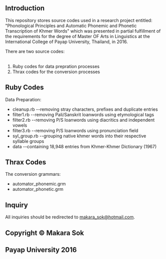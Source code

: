 <h2>Introduction</h2>
<p>This repository stores source codes used in a research project entitled: "Phonological Principles and Automatic Phonemic and Phonetic Transcription of Khmer Words" which was presented in partial fulfillment of the requirements for the degree of Master OF Arts in Linguistics at the International College of Payap University, Thailand, in 2016.</p>

There are two source codes:
    <ol>     
        <li>Ruby codes for data prepration processes</li>
        <li>Thrax codes for the conversion processes</li>
    </ol> 

<!-- *** You may try these out by running the Ruby codes and then feed words in each syllable group into the automator_phonemic.grm to get the phonemic transcription and then feed the phonemic transcription into the automator_phonetic.grm to get the phonetic transcription. -->
    
<h2>Ruby Codes</h2>
Data Preparation:
    <ul>     
        <li>cleanup.rb --removing stray characters, prefixes and duplicate entries</li>
        <li>filter1.rb --removing Pali/Sanskrit loanwords using etymological tags</li>
        <li>filter2.rb --removing P/S loanwords using diacritics and independent vowels</li>
        <li>filter3.rb --removing P/S loanwords using pronunciation field</li>
        <li>syl_group.rb --grouping native khmer words into their respective syllable groups</li>
        <li>data --containing 18,948 entries from Khmer-Khmer Dictionary (1967)</li>
    </ul> 

<h2>Thrax Codes</h2>
The conversion grammars:
    <ul>     
        <li>automator_phonemic.grm</li>
        <li>automator_phonetic.grm</li>
    </ul> 
    
<h2>Inquiry</h2>

All inquiries should be redirected to <a href="mailto:makara_sok@hotmail.com">makara_sok@hotmail.com</a>.

<h2>Copyright &copy; Makara Sok</h2>
<h2>Payap University 2016</h2>